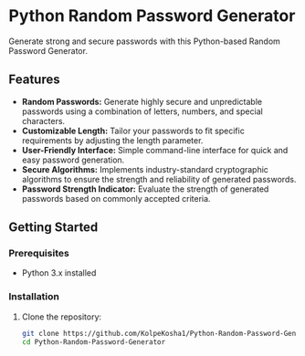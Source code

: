 # Python Random Password Generator

Generate strong and secure passwords with this Python-based Random Password Generator.

## Features

- **Random Passwords:** Generate highly secure and unpredictable passwords using a combination of letters, numbers, and special characters.
- **Customizable Length:** Tailor your passwords to fit specific requirements by adjusting the length parameter.
- **User-Friendly Interface:** Simple command-line interface for quick and easy password generation.
- **Secure Algorithms:** Implements industry-standard cryptographic algorithms to ensure the strength and reliability of generated passwords.
- **Password Strength Indicator:** Evaluate the strength of generated passwords based on commonly accepted criteria.

## Getting Started

### Prerequisites

- Python 3.x installed

### Installation

1. Clone the repository:

   ```bash
   git clone https://github.com/KolpeKosha1/Python-Random-Password-Generator.git
   cd Python-Random-Password-Generator
